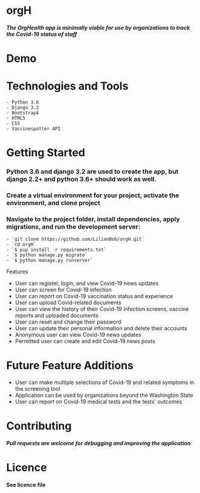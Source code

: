 # orgH

##### The OrgHealth app is minimally viable for use by organizations to track the Covid-19 status of staff 

# Demo 


# Technologies and Tools

```
- Python 3.6
- Django 3.2
- Bootstrap4
- HTML5
- CSS
- Vaccinespotter API
```

# Getting Started

### Python 3.6 and django 3.2 are used to create the app, but django 2.2+ and python 3.6+ should work as well.
### Create a virtual environment for your project, activate the environment, and clone project
### Navigate to the project folder, install dependencies, apply migrations, and run the development server:
```
- `git clone https://github.com/LilianBob/orgH.git`
- `cd orgH`
- `$ pip install -r requirements.txt`
- `$ python manage.py migrate`
- `$ python manage.py runserver`
```

Features

* User can register, login, and view Covid-19 news updates
* User can screen for Covid-19 infection
* User can report on Covid-19 vaccination status and experience
* User can upload Covid-related documents
* User can view the history of their Covid-19 infection screens, vaccine reports and uploaded documents
* User can reset and change their password
* User can update their personal information and delete their accounts
* Anonymous user can view Covid-19 news updates
* Permitted user can create and edit Covid-19 news posts

# Future Feature Additions

* User can make multiple selections of Covid-19 and related symptoms in the screening tool
* Application can be used by organizations beyond the Washington State
* User can report on Covid-19 medical tests and the tests' outcomes

# Contributing

##### Pull requests are welcome for debugging and improving the application

# Licence
#### See licence file


